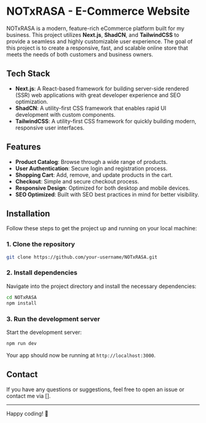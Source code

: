 
# NOTxRASA - E-Commerce Website

NOTxRASA is a modern, feature-rich eCommerce platform built for my business. This project utilizes **Next.js**, **ShadCN**, and **TailwindCSS** to provide a seamless and highly customizable user experience. The goal of this project is to create a responsive, fast, and scalable online store that meets the needs of both customers and business owners.

## Tech Stack

- **Next.js**: A React-based framework for building server-side rendered (SSR) web applications with great developer experience and SEO optimization.
- **ShadCN**: A utility-first CSS framework that enables rapid UI development with custom components.
- **TailwindCSS**: A utility-first CSS framework for quickly building modern, responsive user interfaces.

## Features

- **Product Catalog**: Browse through a wide range of products.
- **User Authentication**: Secure login and registration process.
- **Shopping Cart**: Add, remove, and update products in the cart.
- **Checkout**: Simple and secure checkout process.
- **Responsive Design**: Optimized for both desktop and mobile devices.
- **SEO Optimized**: Built with SEO best practices in mind for better visibility.

## Installation

Follow these steps to get the project up and running on your local machine:

### 1. Clone the repository
```bash
git clone https://github.com/your-username/NOTxRASA.git
```

### 2. Install dependencies
Navigate into the project directory and install the necessary dependencies:
```bash
cd NOTxRASA
npm install
```

### 3. Run the development server
Start the development server:
```bash
npm run dev
```
Your app should now be running at `http://localhost:3000`.

## Contact

If you have any questions or suggestions, feel free to open an issue or contact me via [].

---

Happy coding! 🚀
